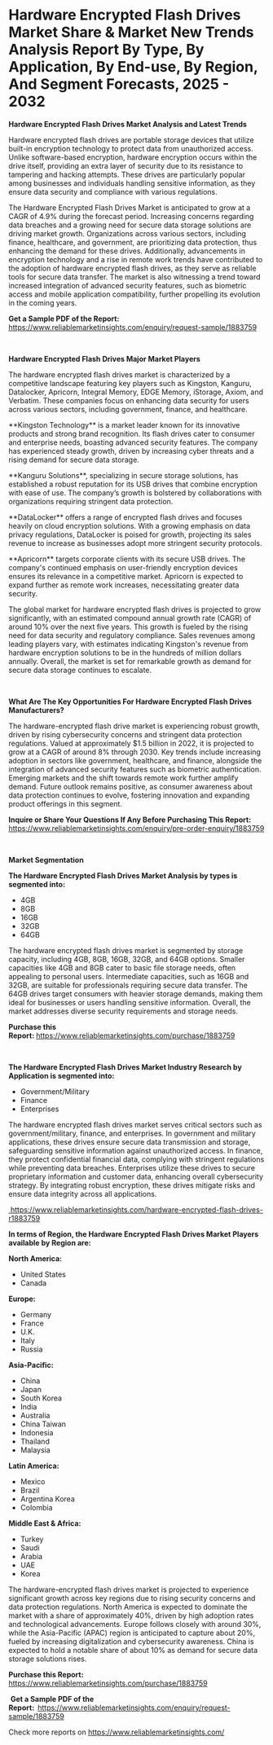 <p><h1>Hardware Encrypted Flash Drives Market Share & Market New Trends Analysis Report By Type, By Application, By End-use, By Region, And Segment Forecasts, 2025 - 2032</h1></p><p><strong>Hardware Encrypted Flash Drives Market Analysis and Latest Trends</strong></p>
<p><p>Hardware encrypted flash drives are portable storage devices that utilize built-in encryption technology to protect data from unauthorized access. Unlike software-based encryption, hardware encryption occurs within the drive itself, providing an extra layer of security due to its resistance to tampering and hacking attempts. These drives are particularly popular among businesses and individuals handling sensitive information, as they ensure data security and compliance with various regulations.</p><p>The Hardware Encrypted Flash Drives Market is anticipated to grow at a CAGR of 4.9% during the forecast period. Increasing concerns regarding data breaches and a growing need for secure data storage solutions are driving market growth. Organizations across various sectors, including finance, healthcare, and government, are prioritizing data protection, thus enhancing the demand for these drives. Additionally, advancements in encryption technology and a rise in remote work trends have contributed to the adoption of hardware encrypted flash drives, as they serve as reliable tools for secure data transfer. The market is also witnessing a trend toward increased integration of advanced security features, such as biometric access and mobile application compatibility, further propelling its evolution in the coming years.</p></p>
<p><strong>Get a Sample PDF of the Report:&nbsp;</strong> <a href="https://www.reliablemarketinsights.com/enquiry/request-sample/1883759?utm_campaign=1932&utm_medium=2&utm_source=Github&utm_content=ia&utm_term=12022025&utm_id=hardware-encrypted-flash-drives">https://www.reliablemarketinsights.com/enquiry/request-sample/1883759</a></p>
<p>&nbsp;</p>
<p><strong>Hardware Encrypted Flash Drives Major Market Players</strong></p>
<p><p>The hardware encrypted flash drives market is characterized by a competitive landscape featuring key players such as Kingston, Kanguru, Datalocker, Apricorn, Integral Memory, EDGE Memory, iStorage, Axiom, and Verbatim. These companies focus on enhancing data security for users across various sectors, including government, finance, and healthcare.</p><p>**Kingston Technology** is a market leader known for its innovative products and strong brand recognition. Its flash drives cater to consumer and enterprise needs, boasting advanced security features. The company has experienced steady growth, driven by increasing cyber threats and a rising demand for secure data storage.</p><p>**Kanguru Solutions**, specializing in secure storage solutions, has established a robust reputation for its USB drives that combine encryption with ease of use. The company’s growth is bolstered by collaborations with organizations requiring stringent data protection.</p><p>**DataLocker** offers a range of encrypted flash drives and focuses heavily on cloud encryption solutions. With a growing emphasis on data privacy regulations, DataLocker is poised for growth, projecting its sales revenue to increase as businesses adopt more stringent security protocols.</p><p>**Apricorn** targets corporate clients with its secure USB drives. The company's continued emphasis on user-friendly encryption devices ensures its relevance in a competitive market. Apricorn is expected to expand further as remote work increases, necessitating greater data security.</p><p>The global market for hardware encrypted flash drives is projected to grow significantly, with an estimated compound annual growth rate (CAGR) of around 10% over the next five years. This growth is fueled by the rising need for data security and regulatory compliance. Sales revenues among leading players vary, with estimates indicating Kingston's revenue from hardware encryption solutions to be in the hundreds of million dollars annually. Overall, the market is set for remarkable growth as demand for secure data storage continues to escalate.</p></p>
<p>&nbsp;</p>
<p><strong>What Are The Key Opportunities For Hardware Encrypted Flash Drives Manufacturers?</strong></p>
<p><p>The hardware-encrypted flash drive market is experiencing robust growth, driven by rising cybersecurity concerns and stringent data protection regulations. Valued at approximately $1.5 billion in 2022, it is projected to grow at a CAGR of around 8% through 2030. Key trends include increasing adoption in sectors like government, healthcare, and finance, alongside the integration of advanced security features such as biometric authentication. Emerging markets and the shift towards remote work further amplify demand. Future outlook remains positive, as consumer awareness about data protection continues to evolve, fostering innovation and expanding product offerings in this segment.</p></p>
<p><strong>Inquire or Share Your Questions If Any Before Purchasing This Report:</strong> <a href="https://www.reliablemarketinsights.com/enquiry/pre-order-enquiry/1883759?utm_campaign=1932&utm_medium=2&utm_source=Github&utm_content=ia&utm_term=12022025&utm_id=hardware-encrypted-flash-drives">https://www.reliablemarketinsights.com/enquiry/pre-order-enquiry/1883759</a></p>
<p>&nbsp;</p>
<p><strong>Market Segmentation</strong></p>
<p><strong>The Hardware Encrypted Flash Drives Market Analysis by types is segmented into:</strong></p>
<p><ul><li>4GB</li><li>8GB</li><li>16GB</li><li>32GB</li><li>64GB</li></ul></p>
<p><p>The hardware encrypted flash drives market is segmented by storage capacity, including 4GB, 8GB, 16GB, 32GB, and 64GB options. Smaller capacities like 4GB and 8GB cater to basic file storage needs, often appealing to personal users. Intermediate capacities, such as 16GB and 32GB, are suitable for professionals requiring secure data transfer. The 64GB drives target consumers with heavier storage demands, making them ideal for businesses or users handling sensitive information. Overall, the market addresses diverse security requirements and storage needs.</p></p>
<p><strong>Purchase this Report:&nbsp;</strong><a href="https://www.reliablemarketinsights.com/purchase/1883759?utm_campaign=1932&utm_medium=2&utm_source=Github&utm_content=ia&utm_term=12022025&utm_id=hardware-encrypted-flash-drives">https://www.reliablemarketinsights.com/purchase/1883759</a></p>
<p>&nbsp;</p>
<p><strong>The Hardware Encrypted Flash Drives Market Industry Research by Application is segmented into:</strong></p>
<p><ul><li>Government/Military</li><li>Finance</li><li>Enterprises</li></ul></p>
<p><p>The hardware encrypted flash drives market serves critical sectors such as government/military, finance, and enterprises. In government and military applications, these drives ensure secure data transmission and storage, safeguarding sensitive information against unauthorized access. In finance, they protect confidential financial data, complying with stringent regulations while preventing data breaches. Enterprises utilize these drives to secure proprietary information and customer data, enhancing overall cybersecurity strategy. By integrating robust encryption, these drives mitigate risks and ensure data integrity across all applications.</p></p>
<p><a href="https://www.reliablemarketinsights.com/hardware-encrypted-flash-drives-r1883759?utm_campaign=1932&utm_medium=2&utm_source=Github&utm_content=ia&utm_term=12022025&utm_id=hardware-encrypted-flash-drives">&nbsp;https://www.reliablemarketinsights.com/hardware-encrypted-flash-drives-r1883759</a></p>
<p><strong>In terms of Region, the Hardware Encrypted Flash Drives Market Players available by Region are:</strong></p>
<p>
    <p> <strong> North America: </strong>
        <ul>
            <li>United States</li>
            <li>Canada</li>
        </ul>
        </p> 
    <p> <strong> Europe: </strong>
        <ul>
            <li>Germany</li>
            <li>France</li>
            <li>U.K.</li>
            <li>Italy</li>
            <li>Russia</li>
        </ul>
        </p> 
    <p> <strong> Asia-Pacific: </strong>
        <ul>
            <li>China</li>
            <li>Japan</li>
            <li>South Korea</li>
            <li>India</li>
            <li>Australia</li>
            <li>China Taiwan</li>
            <li>Indonesia</li>
            <li>Thailand</li>
            <li>Malaysia</li>
        </ul>
        </p> 
    <p> <strong> Latin America: </strong>
        <ul>
            <li>Mexico</li>
            <li>Brazil</li>
            <li>Argentina Korea</li>
            <li>Colombia</li>
        </ul>
        </p> 
    <p> <strong> Middle East & Africa: </strong>
        <ul>
            <li>Turkey</li>
            <li>Saudi</li>
            <li>Arabia</li>
            <li>UAE</li>
            <li>Korea</li>
        </ul>
    </p>
    </p>
<p><p>The hardware-encrypted flash drives market is projected to experience significant growth across key regions due to rising security concerns and data protection regulations. North America is expected to dominate the market with a share of approximately 40%, driven by high adoption rates and technological advancements. Europe follows closely with around 30%, while the Asia-Pacific (APAC) region is anticipated to capture about 20%, fueled by increasing digitalization and cybersecurity awareness. China is expected to hold a notable share of about 10% as demand for secure data storage solutions rises.</p></p>
<p><strong>Purchase this Report: </strong><a href="https://www.reliablemarketinsights.com/purchase/1883759?utm_campaign=1932&utm_medium=2&utm_source=Github&utm_content=ia&utm_term=12022025&utm_id=hardware-encrypted-flash-drives">https://www.reliablemarketinsights.com/purchase/1883759</a></p>
<p>&nbsp;<strong>Get a Sample PDF of the Report:&nbsp;&nbsp;</strong><a href="https://www.reliablemarketinsights.com/enquiry/request-sample/1883759?utm_campaign=1932&utm_medium=2&utm_source=Github&utm_content=ia&utm_term=12022025&utm_id=hardware-encrypted-flash-drives">https://www.reliablemarketinsights.com/enquiry/request-sample/1883759</a></p>
<p><strong></strong></p>
<p>Check more reports on <a href="https://www.reliablemarketinsights.com/?utm_campaign=1932&utm_medium=2&utm_source=Github&utm_content=ia&utm_term=12022025&utm_id=hardware-encrypted-flash-drives">https://www.reliablemarketinsights.com/</a></p>
